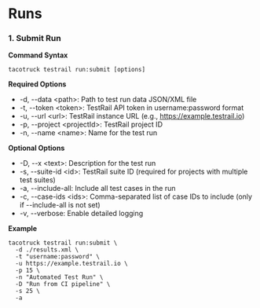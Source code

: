 # Runs

### 1. Submit  Run

**Command Syntax**

```
tacotruck testrail run:submit [options]
```

**Required Options**

* -d, --data \<path>: Path to test run data JSON/XML file
* -t, --token \<token>: TestRail API token in username:password format
* -u, --url \<url>: TestRail instance URL (e.g., https://example.testrail.io)
* -p, --project \<projectId>: TestRail project ID
* -n, --name \<name>: Name for the test run

**Optional Options**

* -D, --x \<text>: Description for the test run
* -s, --suite-id \<id>: TestRail suite ID (required for projects with multiple test suites)
* -a, --include-all: Include all test cases in the run
* -c, --case-ids \<ids>: Comma-separated list of case IDs to include (only if --include-all is not set)
* -v, --verbose: Enable detailed logging

**Example**

```
tacotruck testrail run:submit \
  -d ./results.xml \
  -t "username:password" \
  -u https://example.testrail.io \
  -p 15 \
  -n "Automated Test Run" \
  -D "Run from CI pipeline" \
  -s 25 \
  -a
```

